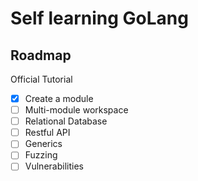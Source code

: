 # Self learning GoLang

## Roadmap
Official Tutorial
- [x] Create a module
- [ ] Multi-module workspace
- [ ] Relational Database 
- [ ] Restful API
- [ ] Generics
- [ ] Fuzzing
- [ ] Vulnerabilities